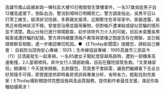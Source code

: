 高雄市鳳山區維新路一棟社區大樓10日晚間發生墜樓事件，一名57歲吳姓男子自12樓高處墜下，倒臥血泊，警消到場時已明顯死亡。警方調查指出，吳男平日以打零工維生，經濟狀況拮据，多靠親友接濟，近期暫住在哥哥家中。家屬透露，吳男近來精神狀況不穩，曾接受治療並服用藥物，但對帳戶遭凍結或疑似受騙的情形並不清楚。鳳山分局已進行現場勘查，初步排除外力介入的可能，目前未查獲吳男報案或遭詐騙的紀錄。警方將持續釐清帳戶異常與墜樓之間是否存在關聯，並已報請檢察官相驗，進一步確認確切死因。● 《ETtoday新聞雲》提醒您，請給自己機會：
自殺防治諮詢安心專線：1925；生命線協談專線：1995高雄市三民區今（11）日清晨發生一起車禍，一名85歲女子闖紅燈穿越馬路時，遭到一部機車高速衝撞，2人當場噴飛，其中女行人頭部創傷，目前在醫院插管急救。「文里補習班」開課啦！今天就來開箱，五款麵包，究竟會不會踩雷，讓我們繼續看下去全台好房隨手可得，即賞屋提供即時看房資訊與專業分析，省時省力，輕鬆找到完美家！ETtoday攝影棚提供完整設施與高品質服務，提供創作者最佳支援，滿足你各種拍攝需求！